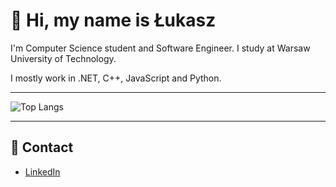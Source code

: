 # 👋 Hi, my name is Łukasz 

I'm Computer Science student and Software Engineer. I study at Warsaw University of Technology.

I mostly work in .NET, C++, JavaScript and Python.

---

![Top Langs](https://github-readme-stats.vercel.app/api/top-langs/?username=lukaszszvmczvk&layout=compact&theme=radical)

---

## 🔗 Contact
- [LinkedIn](https://www.linkedin.com/in/%C5%82ukasz-szymczyk-50a89a25b/)  
